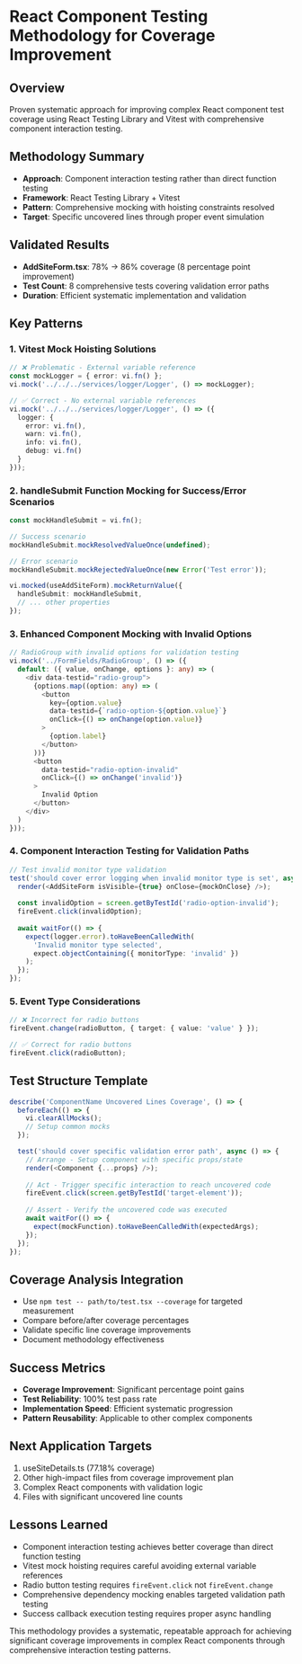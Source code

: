 # React Component Testing Methodology for Coverage Improvement

## Overview
Proven systematic approach for improving complex React component test coverage using React Testing Library and Vitest with comprehensive component interaction testing.

## Methodology Summary
- **Approach**: Component interaction testing rather than direct function testing
- **Framework**: React Testing Library + Vitest
- **Pattern**: Comprehensive mocking with hoisting constraints resolved
- **Target**: Specific uncovered lines through proper event simulation

## Validated Results
- **AddSiteForm.tsx**: 78% → 86% coverage (8 percentage point improvement)
- **Test Count**: 8 comprehensive tests covering validation error paths
- **Duration**: Efficient systematic implementation and validation

## Key Patterns

### 1. Vitest Mock Hoisting Solutions
```typescript
// ❌ Problematic - External variable reference
const mockLogger = { error: vi.fn() };
vi.mock('../../../services/logger/Logger', () => mockLogger);

// ✅ Correct - No external variable references
vi.mock('../../../services/logger/Logger', () => ({
  logger: {
    error: vi.fn(),
    warn: vi.fn(),
    info: vi.fn(),
    debug: vi.fn()
  }
}));
```

### 2. handleSubmit Function Mocking for Success/Error Scenarios
```typescript
const mockHandleSubmit = vi.fn();

// Success scenario
mockHandleSubmit.mockResolvedValueOnce(undefined);

// Error scenario  
mockHandleSubmit.mockRejectedValueOnce(new Error('Test error'));

vi.mocked(useAddSiteForm).mockReturnValue({
  handleSubmit: mockHandleSubmit,
  // ... other properties
});
```

### 3. Enhanced Component Mocking with Invalid Options
```typescript
// RadioGroup with invalid options for validation testing
vi.mock('../FormFields/RadioGroup', () => ({
  default: ({ value, onChange, options }: any) => (
    <div data-testid="radio-group">
      {options.map((option: any) => (
        <button
          key={option.value}
          data-testid={`radio-option-${option.value}`}
          onClick={() => onChange(option.value)}
        >
          {option.label}
        </button>
      ))}
      <button
        data-testid="radio-option-invalid"
        onClick={() => onChange('invalid')}
      >
        Invalid Option
      </button>
    </div>
  )
}));
```

### 4. Component Interaction Testing for Validation Paths
```typescript
// Test invalid monitor type validation
test('should cover error logging when invalid monitor type is set', async () => {
  render(<AddSiteForm isVisible={true} onClose={mockOnClose} />);
  
  const invalidOption = screen.getByTestId('radio-option-invalid');
  fireEvent.click(invalidOption);
  
  await waitFor(() => {
    expect(logger.error).toHaveBeenCalledWith(
      'Invalid monitor type selected',
      expect.objectContaining({ monitorType: 'invalid' })
    );
  });
});
```

### 5. Event Type Considerations
```typescript
// ❌ Incorrect for radio buttons
fireEvent.change(radioButton, { target: { value: 'value' } });

// ✅ Correct for radio buttons
fireEvent.click(radioButton);
```

## Test Structure Template
```typescript
describe('ComponentName Uncovered Lines Coverage', () => {
  beforeEach(() => {
    vi.clearAllMocks();
    // Setup common mocks
  });

  test('should cover specific validation error path', async () => {
    // Arrange - Setup component with specific props/state
    render(<Component {...props} />);
    
    // Act - Trigger specific interaction to reach uncovered code
    fireEvent.click(screen.getByTestId('target-element'));
    
    // Assert - Verify the uncovered code was executed
    await waitFor(() => {
      expect(mockFunction).toHaveBeenCalledWith(expectedArgs);
    });
  });
});
```

## Coverage Analysis Integration
- Use `npm test -- path/to/test.tsx --coverage` for targeted measurement
- Compare before/after coverage percentages
- Validate specific line coverage improvements
- Document methodology effectiveness

## Success Metrics
- **Coverage Improvement**: Significant percentage point gains
- **Test Reliability**: 100% test pass rate
- **Implementation Speed**: Efficient systematic progression
- **Pattern Reusability**: Applicable to other complex components

## Next Application Targets
1. useSiteDetails.ts (77.18% coverage)
2. Other high-impact files from coverage improvement plan
3. Complex React components with validation logic
4. Files with significant uncovered line counts

## Lessons Learned
- Component interaction testing achieves better coverage than direct function testing
- Vitest mock hoisting requires careful avoiding external variable references
- Radio button testing requires `fireEvent.click` not `fireEvent.change`
- Comprehensive dependency mocking enables targeted validation path testing
- Success callback execution testing requires proper async handling

This methodology provides a systematic, repeatable approach for achieving significant coverage improvements in complex React components through comprehensive interaction testing patterns.
